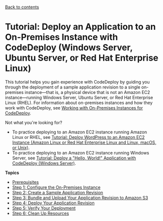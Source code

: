 [Back to contents](index.md)

# Tutorial: Deploy an Application to an On\-Premises Instance with CodeDeploy \(Windows Server, Ubuntu Server, or Red Hat Enterprise Linux\)<a name="tutorials-on-premises-instance"></a>

This tutorial helps you gain experience with CodeDeploy by guiding you through the deployment of a sample application revision to a single on\-premises instance—that is, a physical device that is not an Amazon EC2 instance—running Windows Server, Ubuntu Server, or Red Hat Enterprise Linux \(RHEL\)\. For information about on\-premises instances and how they work with CodeDeploy, see [Working with On\-Premises Instances for CodeDeploy](instances-on-premises.md)\.

Not what you're looking for?
+ To practice deploying to an Amazon EC2 instance running Amazon Linux or RHEL, see [Tutorial: Deploy WordPress to an Amazon EC2 Instance \(Amazon Linux or Red Hat Enterprise Linux and Linux, macOS, or Unix\)](tutorials-wordpress.md)\.
+ To practice deploying to an Amazon EC2 instance running Windows Server, see [Tutorial: Deploy a "Hello, World\!" Application with CodeDeploy \(Windows Server\)](tutorials-windows.md)\.

**Topics**
+ [Prerequisites](tutorials-on-premises-instance-prerequisites.md)
+ [Step 1: Configure the On\-Premises Instance](tutorials-on-premises-instance-1-configure-instance.md)
+ [Step 2: Create a Sample Application Revision](tutorials-on-premises-instance-2-create-sample-revision.md)
+ [Step 3: Bundle and Upload Your Application Revision to Amazon S3](tutorials-on-premises-instance-3-bundle-sample-revision.md)
+ [Step 4: Deploy Your Application Revision](tutorials-on-premises-instance-4-deploy-sample-revision.md)
+ [Step 5: Verify Your Deployment](tutorials-on-premises-instance-5-verify-deployment.md)
+ [Step 6: Clean Up Resources](tutorials-on-premises-instance-6-clean-up-resources.md)